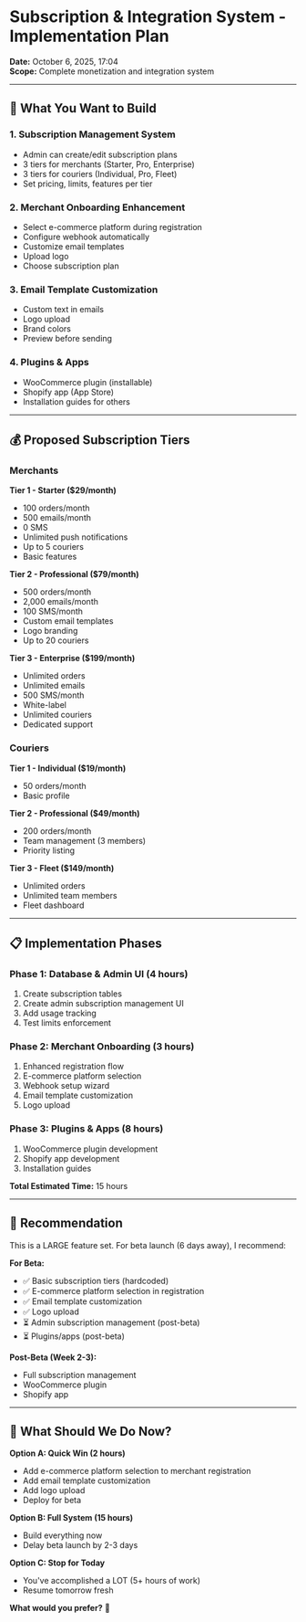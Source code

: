 # Subscription & Integration System - Implementation Plan

**Date:** October 6, 2025, 17:04  
**Scope:** Complete monetization and integration system

---

## 🎯 **What You Want to Build**

### 1. Subscription Management System
- Admin can create/edit subscription plans
- 3 tiers for merchants (Starter, Pro, Enterprise)
- 3 tiers for couriers (Individual, Pro, Fleet)
- Set pricing, limits, features per tier

### 2. Merchant Onboarding Enhancement
- Select e-commerce platform during registration
- Configure webhook automatically
- Customize email templates
- Upload logo
- Choose subscription plan

### 3. Email Template Customization
- Custom text in emails
- Logo upload
- Brand colors
- Preview before sending

### 4. Plugins & Apps
- WooCommerce plugin (installable)
- Shopify app (App Store)
- Installation guides for others

---

## 💰 **Proposed Subscription Tiers**

### Merchants

**Tier 1 - Starter ($29/month)**
- 100 orders/month
- 500 emails/month
- 0 SMS
- Unlimited push notifications
- Up to 5 couriers
- Basic features

**Tier 2 - Professional ($79/month)**
- 500 orders/month
- 2,000 emails/month
- 100 SMS/month
- Custom email templates
- Logo branding
- Up to 20 couriers

**Tier 3 - Enterprise ($199/month)**
- Unlimited orders
- Unlimited emails
- 500 SMS/month
- White-label
- Unlimited couriers
- Dedicated support

### Couriers

**Tier 1 - Individual ($19/month)**
- 50 orders/month
- Basic profile

**Tier 2 - Professional ($49/month)**
- 200 orders/month
- Team management (3 members)
- Priority listing

**Tier 3 - Fleet ($149/month)**
- Unlimited orders
- Unlimited team members
- Fleet dashboard

---

## 📋 **Implementation Phases**

### Phase 1: Database & Admin UI (4 hours)
1. Create subscription tables
2. Create admin subscription management UI
3. Add usage tracking
4. Test limits enforcement

### Phase 2: Merchant Onboarding (3 hours)
1. Enhanced registration flow
2. E-commerce platform selection
3. Webhook setup wizard
4. Email template customization
5. Logo upload

### Phase 3: Plugins & Apps (8 hours)
1. WooCommerce plugin development
2. Shopify app development
3. Installation guides

**Total Estimated Time:** 15 hours

---

## 🚀 **Recommendation**

This is a LARGE feature set. For beta launch (6 days away), I recommend:

**For Beta:**
- ✅ Basic subscription tiers (hardcoded)
- ✅ E-commerce platform selection in registration
- ✅ Email template customization
- ✅ Logo upload
- ⏳ Admin subscription management (post-beta)
- ⏳ Plugins/apps (post-beta)

**Post-Beta (Week 2-3):**
- Full subscription management
- WooCommerce plugin
- Shopify app

---

## 🎯 **What Should We Do Now?**

**Option A: Quick Win (2 hours)**
- Add e-commerce platform selection to merchant registration
- Add email template customization
- Add logo upload
- Deploy for beta

**Option B: Full System (15 hours)**
- Build everything now
- Delay beta launch by 2-3 days

**Option C: Stop for Today**
- You've accomplished a LOT (5+ hours of work)
- Resume tomorrow fresh

**What would you prefer?** 🎯
